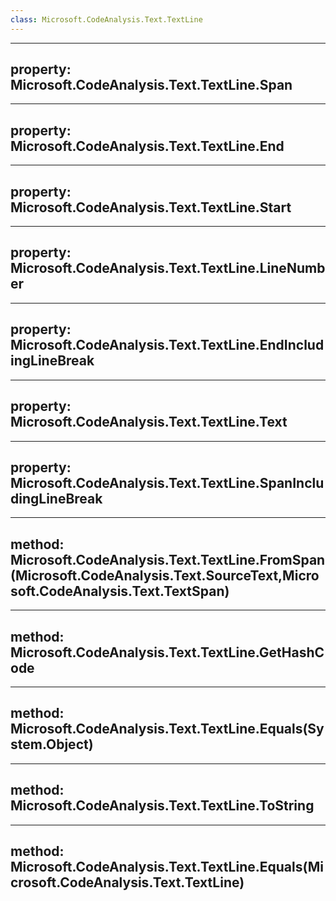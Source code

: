 ```yaml
---
class: Microsoft.CodeAnalysis.Text.TextLine
---
```


---
property: Microsoft.CodeAnalysis.Text.TextLine.Span
---

---
property: Microsoft.CodeAnalysis.Text.TextLine.End
---

---
property: Microsoft.CodeAnalysis.Text.TextLine.Start
---

---
property: Microsoft.CodeAnalysis.Text.TextLine.LineNumber
---

---
property: Microsoft.CodeAnalysis.Text.TextLine.EndIncludingLineBreak
---

---
property: Microsoft.CodeAnalysis.Text.TextLine.Text
---

---
property: Microsoft.CodeAnalysis.Text.TextLine.SpanIncludingLineBreak
---

---
method: Microsoft.CodeAnalysis.Text.TextLine.FromSpan(Microsoft.CodeAnalysis.Text.SourceText,Microsoft.CodeAnalysis.Text.TextSpan)
---

---
method: Microsoft.CodeAnalysis.Text.TextLine.GetHashCode
---

---
method: Microsoft.CodeAnalysis.Text.TextLine.Equals(System.Object)
---

---
method: Microsoft.CodeAnalysis.Text.TextLine.ToString
---

---
method: Microsoft.CodeAnalysis.Text.TextLine.Equals(Microsoft.CodeAnalysis.Text.TextLine)
---

